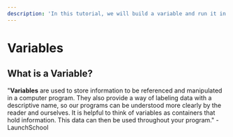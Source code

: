 ```yaml
---
description: 'In this tutorial, we will build a variable and run it in a WayScript program'
---
```


# Variables

## What is a Variable?

"**Variables** are used to store information to be referenced and manipulated in a computer program. They also provide a way of labeling data with a descriptive name, so our programs can be understood more clearly by the reader and ourselves. It is helpful to think of variables as containers that hold information. This data can then be used throughout your program." - LaunchSchool

